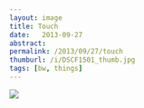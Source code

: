 ```yaml
---
layout: image
title: Touch
date:   2013-09-27
abstract: 
permalink: /2013/09/27/touch
thumburl: /i/DSCF1501_thumb.jpg
tags: [bw, things]
---
```

![]({{site.url}}/i/DSCF1501.jpg)

